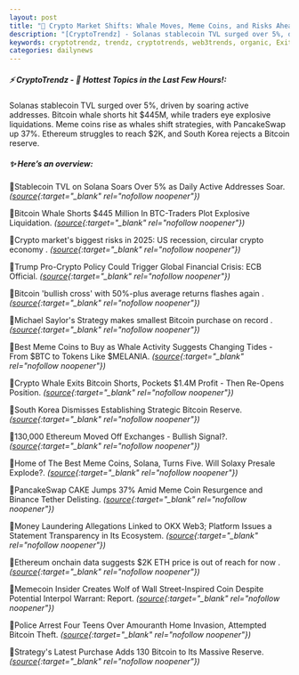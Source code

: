 ```yaml
---
layout: post
title: "🌌 Crypto Market Shifts: Whale Moves, Meme Coins, and Risks Ahead"
description: "[CryptoTrendz] - Solanas stablecoin TVL surged over 5%, driven by soaring active addresses. Bitcoin whale shorts hit $445M, while traders eye explosive liquidations. Meme coins rise as whales shift strategies, with PancakeSwap up 37%. Ethereum struggles to reach $2K, and South Korea rejects a Bitcoin reserve."
keywords: cryptotrendz, trendz, cryptotrends, web3trends, organic, Exits, Bitcoin, Binance, ETH, Ethereum, crypto, Korea
categories: dailynews
---
```


##### ⚡ CryptoTrendz - 📌 *Hottest Topics in the Last Few Hours!:*

Solanas stablecoin TVL surged over 5%, driven by soaring active addresses. Bitcoin whale shorts hit $445M, while traders eye explosive liquidations. Meme coins rise as whales shift strategies, with PancakeSwap up 37%. Ethereum struggles to reach $2K, and South Korea rejects a Bitcoin reserve.

##### ✨ *Here’s an overview:*


🔹Stablecoin TVL on Solana Soars Over 5% as Daily Active Addresses Soar. *([source](https://s.avyag.com/yqio){:target="_blank" rel="nofollow noopener"})*

🔹Bitcoin Whale Shorts $445 Million In BTC-Traders Plot Explosive Liquidation. *([source](https://s.avyag.com/fr9b){:target="_blank" rel="nofollow noopener"})*

🔹Crypto market's biggest risks in 2025: US recession, circular crypto economy . *([source](https://s.avyag.com/5hki){:target="_blank" rel="nofollow noopener"})*

🔹Trump Pro-Crypto Policy Could Trigger Global Financial Crisis: ECB Official. *([source](https://s.avyag.com/ealx){:target="_blank" rel="nofollow noopener"})*

🔹Bitcoin 'bullish cross' with 50%-plus average returns flashes again . *([source](https://s.avyag.com/f4em){:target="_blank" rel="nofollow noopener"})*

🔹Michael Saylor's Strategy makes smallest Bitcoin purchase on record . *([source](https://s.avyag.com/ed5h){:target="_blank" rel="nofollow noopener"})*

🔹Best Meme Coins to Buy as Whale Activity Suggests Changing Tides - From $BTC to Tokens Like $MELANIA. *([source](https://s.avyag.com/633v){:target="_blank" rel="nofollow noopener"})*

🔹Crypto Whale Exits Bitcoin Shorts, Pockets $1.4M Profit - Then Re-Opens Position. *([source](https://s.avyag.com/tpq3){:target="_blank" rel="nofollow noopener"})*

🔹South Korea Dismisses Establishing Strategic Bitcoin Reserve. *([source](https://s.avyag.com/a5yv){:target="_blank" rel="nofollow noopener"})*

🔹130,000 Ethereum Moved Off Exchanges - Bullish Signal?. *([source](https://s.avyag.com/nbqa){:target="_blank" rel="nofollow noopener"})*

🔹Home of The Best Meme Coins, Solana, Turns Five. Will Solaxy Presale Explode?. *([source](https://s.avyag.com/qqq6){:target="_blank" rel="nofollow noopener"})*

🔹PancakeSwap CAKE Jumps 37% Amid Meme Coin Resurgence and Binance Tether Delisting. *([source](https://s.avyag.com/9af9){:target="_blank" rel="nofollow noopener"})*

🔹Money Laundering Allegations Linked to OKX Web3; Platform Issues a Statement Transparency in Its Ecosystem. *([source](https://s.avyag.com/v295){:target="_blank" rel="nofollow noopener"})*

🔹Ethereum onchain data suggests $2K ETH price is out of reach for now . *([source](https://s.avyag.com/87am){:target="_blank" rel="nofollow noopener"})*

🔹Memecoin Insider Creates Wolf of Wall Street-Inspired Coin Despite Potential Interpol Warrant: Report. *([source](https://s.avyag.com/go0w){:target="_blank" rel="nofollow noopener"})*

🔹Police Arrest Four Teens Over Amouranth Home Invasion, Attempted Bitcoin Theft. *([source](https://s.avyag.com/gtsj){:target="_blank" rel="nofollow noopener"})*

🔹Strategy's Latest Purchase Adds 130 Bitcoin to Its Massive Reserve. *([source](https://s.avyag.com/9x4i){:target="_blank" rel="nofollow noopener"})*

